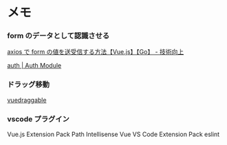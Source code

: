 # メモ

### form のデータとして認識させる

[axios で form の値を送受信する方法【Vue.js】【Go】 - 技術向上](https://tech-up.hatenablog.com/entry/2019/01/12/001944)

[auth \| Auth Module](https://auth.nuxtjs.org/api/auth.html#setuser-user)

### ドラッグ移動

[vuedraggable](https://sortablejs.github.io/Vue.Draggable/#/functional)

### vscode プラグイン

Vue.js Extension Pack
Path Intellisense
Vue VS Code Extension Pack
eslint
